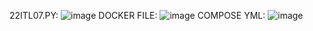 22ITL07.PY:
![image](https://github.com/user-attachments/assets/6c5532cb-f57f-4728-85ed-a5e55233e876)
DOCKER FILE:
![image](https://github.com/user-attachments/assets/1dca932a-a944-40bd-87d4-fdb18f0eacbe)
COMPOSE YML:
![image](https://github.com/user-attachments/assets/ddfe17f2-f96d-4be8-afae-075d8d116245)
